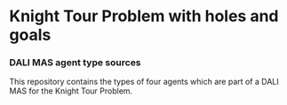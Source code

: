# Knight Tour Problem with holes and goals
### DALI MAS agent type sources

This repository contains the types of four agents which are part of a DALI MAS for the Knight Tour Problem.
